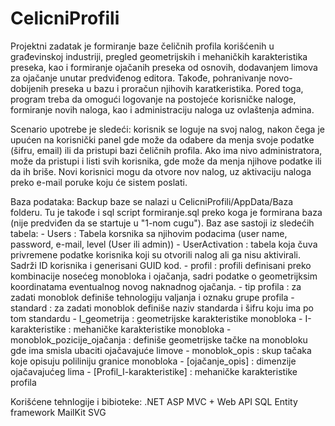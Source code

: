 ﻿# CelicniProfili
Projektni zadatak je formiranje baze čeličnih profila korišćenih u građevinskoj industriji, pregled geometrijskih i mehaničkih karakteristika preseka, kao i formiranje ojačanih preseka od osnovih, dodavanjem limova za ojačanje unutar predviđenog editora. Takođe, pohranivanje novo-dobijenih preseka u bazu i proračun njihovih karatkeristika. Pored toga, program treba da omogući logovanje na postojeće korisničke naloge, formiranje novih naloga, kao i administraciju naloga uz ovlaštenja admina.

Scenario upotrebe je sledeći: korisnik se loguje na svoj nalog, nakon čega je upućen na korisnički panel gde može da odabere da menja svoje podatke (šifru, email) ili da pristupi bazi čeličnih profila. Ako ima nivo administratora, može da pristupi i listi svih korisnika, gde može da menja njihove podatke ili da ih briše. Novi korisnici mogu da otvore nov nalog, uz aktivaciju naloga preko e-mail poruke koju će sistem poslati.

Baza podataka: Backup baze se nalazi u CelicniProfili/AppData/Baza folderu. Tu je takođe i sql script formiranje.sql preko koga je formirana baza (nije predviđen da se startuje u "1-nom cugu"). Baz ase sastoji iz sledećih tabela:
	- Users : Tabela korsnika sa njihovim podacima (user name, password, e-mail, level (User ili admin))
	- UserActivation : tabela koja čuva privremene podatke korisnika koji su otvorili nalog ali ga nisu aktivirali. Sadrži ID korisnika i generisani GUID kod.
	- profil : profili definisani preko kombinacije nosećeg monobloka i ojačanja, sadri podatke o geometrijksim koordinatama eventualnog novog naknadnog ojačanja.
	- tip profila : za zadati monoblok definiše tehnologiju valjanja i oznaku grupe profila
	- standard : za zadati monoblok definiše naziv standarda i šifru koju ima po tom standardu
	- I_geometrija : geometrijske karakteristike monobloka
	- I-karakteristike : mehaničke karakteristike monobloka
	- monoblok_pozicije_ojačanja : definiše geometrijske tačke na monobloku gde ima smisla ubaciti ojačavajuće limove
	- monoblok_opis : skup tačaka koje opisuju poliliniju granice monobloka
	- [ojačanje_opis] : dimenzije ojačavajućeg lima
	- [Profil_I-karakteristike] : mehaničke karakteristike profila

Korišćene tehnlogije i bibioteke:
	.NET ASP MVC + Web API
	SQL
	Entity framework
	MailKit
	SVG